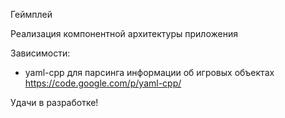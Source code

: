 Геймплей

Реализация компонентной архитектуры приложения

Зависимости:
 - yaml-cpp для парсинга информации об игровых объектах https://code.google.com/p/yaml-cpp/

Удачи в разработке!